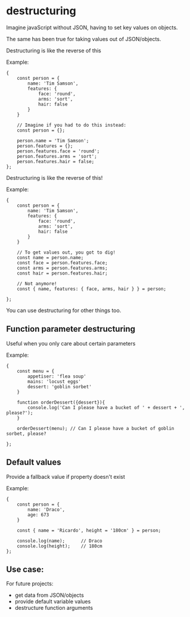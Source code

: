 
# destructuring


Imagine javaScript without JSON, having to set key values on objects.

The same has been true for taking values out of JSON/objects.

Destructuring is like the reverse of this

Example:

    {
        const person = {
            name: 'Tim Samson',
            features: {
                face: 'round',
                arms: 'sort',
                hair: false
            }
        }
        
        // Imagine if you had to do this instead:
        const person = {};
        
        person.name = 'Tim Samson';
        person.features = {};
        person.features.face = 'round';
        person.features.arms = 'sort';
        person.features.hair = false;
    };

Destructuring is like the reverse of this!

Example:

    {
        const person = {
            name: 'Tim Samson',
            features: {
                face: 'round',
                arms: 'sort',
                hair: false
            }
        }
        
        // To get values out, you got to dig!
        const name = person.name;
        const face = person.features.face;
        const arms = person.features.arms;
        const hair = person.features.hair;
        
        // Not anymore!
        const { name, features: { face, arms, hair } } = person;

    };

You can use destructuring for other things too.


## Function parameter destructuring

Useful when you only care about certain parameters

Example:

    {
        const menu = {
            appetiser: 'flea soup'
            mains: 'locust eggs'
            dessert: 'goblin sorbet'
        }
        
        function orderDessert({dessert}){
            console.log('Can I please have a bucket of ' + dessert + ', please?');
        }
        
        orderDessert(menu); // Can I please have a bucket of goblin sorbet, please?
        
    };


## Default values

Provide a fallback value if property doesn't exist

Example:

    {
        const person = {
            name: 'Draco',
            age: 673
        }
        
        const { name = 'Ricardo', height = '180cm' } = person;
        
        console.log(name);      // Draco
        console.log(height);    // 180cm
    };



## Use case: 

For future projects:

- get data from JSON/objects
- provide default variable values
- destructure function arguments
